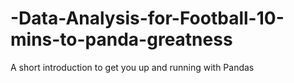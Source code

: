 # -Data-Analysis-for-Football-10-mins-to-panda-greatness
A short introduction to get you up and running with Pandas
